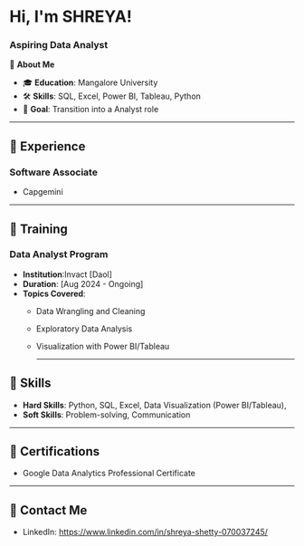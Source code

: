 # Hi, I'm SHREYA!  
### Aspiring Data Analyst  

🌟 **About Me**  
- 🎓 **Education**: Mangalore University 
- 🛠️ **Skills**: SQL, Excel, Power BI, Tableau, Python  
- 🎯 **Goal**: Transition into a Analyst role

---

## 💼 **Experience**
### Software Associate
- Capgemini 

---

## 📘 **Training**
### Data Analyst Program
- **Institution**:Invact [Daol]  
- **Duration**: [Aug 2024 - Ongoing]  
- **Topics Covered**:  
  - Data Wrangling and Cleaning  
  - Exploratory Data Analysis  
  - Visualization with Power BI/Tableau

    ---

## 🧠 **Skills**
- **Hard Skills**: Python, SQL, Excel, Data Visualization (Power BI/Tableau),   
- **Soft Skills**: Problem-solving, Communication  
 

---

## 📜 **Certifications**
- Google Data Analytics Professional Certificate

---

## 📧 **Contact Me**
- LinkedIn: https://www.linkedin.com/in/shreya-shetty-070037245/   

